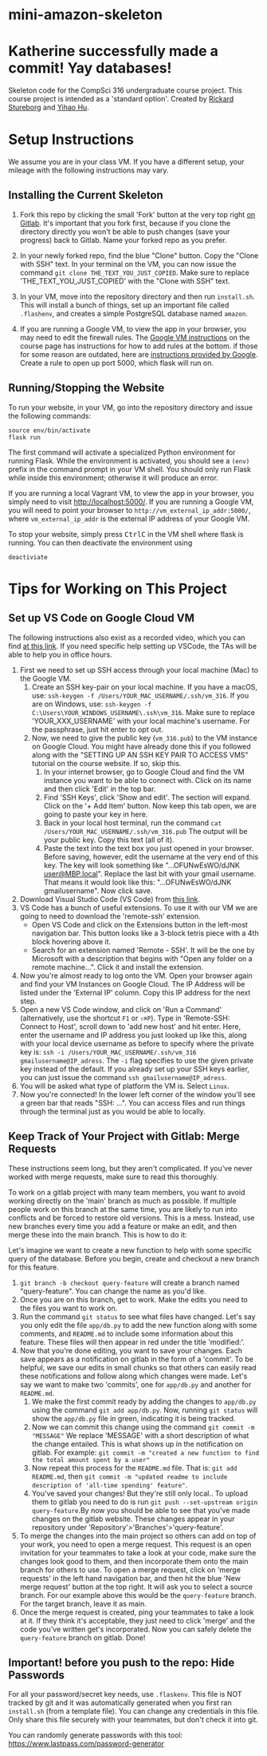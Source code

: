 # mini-amazon-skeleton

# Katherine successfully made a commit! Yay databases!

Skeleton code for the CompSci 316 undergraduate course project.
This course project is intended as a 'standard option'.
Created by [Rickard Stureborg](http://www.rickard.stureborg.com) and [Yihao Hu](https://www.linkedin.com/in/yihaoh/).

# Setup Instructions

We assume you are in your class VM.
If you have a different setup, your mileage with the following instructions may vary.

## Installing the Current Skeleton

1. Fork this repo by clicking the small 'Fork' button at the very top right [on Gitlab](www.example.com).
   It's important that you fork first, because if you clone the directory directly you won't be able to push changes (save your progress) back to Gitlab.
   Name your forked repo as you prefer.

2. In your newly forked repo, find the blue "Clone" button.
   Copy the "Clone with SSH" text.
   In your terminal on the VM, you can now issue the command `git clone THE_TEXT_YOU_JUST_COPIED`.
   Make sure to replace 'THE_TEXT_YOU_JUST_COPIED' with the "Clone with SSH" text.

3. In your VM, move into the repository directory and then run `install.sh`.
   This will install a bunch of things, set up an important file called `.flashenv`, and creates a simple PostgreSQL database named `amazon`.

4. If you are running a Google VM, to view the app in your browser, you may need to edit the firewall rules.
   The [Google VM instructions](https://sites.duke.edu/compsci316_01_f2021/creating-and-running-vm-on-google-cloud/) on the course page has instructions for how to add rules at the bottom.
   if those for some reason are outdated, here are [instructions provided by Google](https://cloud.google.com/vpc/docs/using-firewalls).
   Create a rule to open up port 5000, which flask will run on.

## Running/Stopping the Website

To run your website, in your VM, go into the repository directory and issue the following commands:
```
source env/bin/activate
flask run
```
The first command will activate a specialized Python environment for running Flask.
While the environment is activated, you should see a `(env)` prefix in the command prompt in your VM shell.
You should only run Flask while inside this environment; otherwise it will produce an error.

If you are running a local Vagrant VM, to view the app in your browser, you simply need to visit [http://localhost:5000/](http://localhost:5000/).
If you are running a Google VM, you will need to point your browser to `http://vm_external_ip_addr:5000/`, where `vm_external_ip_addr` is the external IP address of your Google VM.

To stop your website, simply press <kbd>Ctrl</kbd><kbd>C</kbd> in the VM shell where flask is running.
You can then deactivate the environment using
```
deactiviate
```

# Tips for Working on This Project

## Set up VS Code on Google Cloud VM

The following instructions also exist as a recorded video, which you can find [at this link](https://youtu.be/y-l6FLSsCz0).
If you need specific help setting up VSCode, the TAs will be able to help you in office hours.

1. First we need to set up SSH access through your local machine (Mac) to the Google VM.
   1. Create an SSH key-pair on your local machine. If you have a macOS, use: `ssh-keygen -f /Users/YOUR_MAC_USERNAME/.ssh/vm_316`. If you are on Windows, use: `ssh-keygen -f C:\Users\YOUR_WINDOWS_USERNAME\.ssh\vm_316`. Make sure to replace 'YOUR_XXX_USERNAME' with your local machine's username. For the passphrase, just hit enter to opt out.
   2. Now, we need to give the public key (`vm_316.pub`) to the VM instance on Google Cloud. You might have already done this if you followed along with the "SETTING UP AN SSH KEY PAIR TO ACCESS VMS" tutorial on the course website. If so, skip this.
      1. In your internet browser, go to Google Cloud and find the VM instance you want to be able to connect with. Click on its name and then click 'Edit' in the top bar.
      2. Find 'SSH Keys', click 'Show and edit'. The section will expand. Click on the '+ Add Item' button. Now keep this tab open, we are going to paste your key in here.
      3. Back in your local host terminal, run the command `cat /Users/YOUR_MAC_USERNAME/.ssh/vm_316.pub` The output will be your public key. Copy this text (all of it). 
      4. Paste the text into the text box you just opened in your browser. Before saving, however, edit the username at the very end of this key. The key will look something like "...OFUNwEsWO/dJNK user@MBP.local". Replace the last bit with your gmail username. That means it would look like this: "...OFUNwEsWO/dJNK gmailusername". Now click save.
2. Download Visual Studio Code (VS Code) from [this link](https://code.visualstudio.com/Download).
3. VS Code has a bunch of useful extensions. To use it with our VM we are going to need to download the 'remote-ssh' extension.
   - Open VS Code and click on the Extensions button in the left-most navigation bar. This button looks like a 3-block tetris piece with a 4th block hovering above it.
   - Search for an extension named 'Remote - SSH'. It will be the one by Microsoft with a description that begins with "Open any folder on a remote machine...". Click it and install the extension.
4. Now you're almost ready to log onto the VM. Open your browser again and find your VM Instances on Google Cloud. The IP Address will be listed under the 'External IP' column. Copy this IP address for the next step.
5. Open a new VS Code window, and click on 'Run a Command' (alternatively, use the shortcut `F1` or `⇧⌘P`). Type in 'Remote-SSH: Connect to Host', scroll down to 'add new host' and hit enter. Here, enter the username and IP address you just looked up like this, along with your local device username as before to specify where the private key is: `ssh -i /Users/YOUR_MAC_USERNAME/.ssh/vm_316 gmailusername@IP_adress`. The `-i` flag specifies to use the given private key instead of the default. If you already set up your SSH keys earlier, you can just issue the command `ssh gmailusername@IP_adress`.
6. You will be asked what type of platform the VM is. Select `Linux`.
7. Now you're connected! In the lower left corner of the window you'll see a green bar that reads "SSH: ...". You can access files and run things through the terminal just as you would be able to locally.

## Keep Track of Your Project with Gitlab: Merge Requests

These instructions seem long, but they aren't complicated.
If you've never worked with merge requests, make sure to read this thoroughly. 

To work on a gitlab project with many team members, you want to avoid working directly on the 'main' branch as much as possible. If multiple people work on this branch at the same time, you are likely to run into conflicts and be forced to restore old versions. This is a mess. Instead, use new branches every time you add a feature or make an edit, and then merge these into the main branch. This is how to do it:

Let's imagine we want to create a new function to help with some specific query of the database. Before you begin, create and checkout a new branch for this feature.
1. `git branch -b checkout query-feature` will create a branch named "query-feature". You can change the name as you'd like.
2. Once you are on this branch, get to work. Make the edits you need to the files you want to work on.
3. Run the command `git status` to see what files have changed. Let's say you only edit the file `app/db.py` to add the new function along with some comments, and `README.md` to include some information about this feature. These files will then appear in red under the title 'modified:'.
4. Now that you're done editing, you want to save your changes. Each save appears as a notification on gitlab in the form of a 'commit'. To be helpful, we save our edits in small chunks so that others can easily read these notifications and follow along which changes were made. Let's say we want to make two 'commits', one for `app/db.py` and another for `README.md`. 
   1. We make the first commit ready by adding the changes to `app/db.py` using the command `git add app/db.py`. Now, running `git status` will show the `app/db.py` file in green, indicating it is being tracked.
   2. Now we can commit this change using the command `git commit -m "MESSAGE"` We replace 'MESSAGE' with a short description of what the change entailed. This is what shows up in the notification on gitlab. For example: `git commit -m "created a new function to find the total amount spent by a user"`
   3. Now repeat this process for the `README.md` file. That is: `git add README.md`, then `git commit -m "updated readme to include description of 'all-time spending' feature"`.
   4. You've saved your changes! But they're still only local.. To upload them to gitlab you need to do is run `git push --set-upstream origin query-feature`.By now you should be able to see that you've made changes on the gitlab website. These changes appear in your repository under 'Repository'>'Branches'>'query-feature'.
5. To merge the changes into the main project so others can add on top of your work, you need to open a merge request. This request is an open invitation for your teammates to take a look at your code, make sure the changes look good to them, and then incorporate them onto the main branch for others to use. To open a merge request, click on 'merge requests' in the left hand navigation bar, and then hit the blue 'New merge request' button at the top right. It will ask you to select a source branch. For our example above this would be the `query-feature` branch. For the target branch, leave it as main.
6. Once the merge request is created, ping your teammates to take a look at it. If they think it's acceptable, they just need to click 'merge' and the code you've written get's incorporated. Now you can safely delete the `query-feature` branch on gitlab.
Done!

## Important! before you push to the repo: Hide Passwords

For all your password/secret key needs, use `.flaskenv`.
This file is NOT tracked by git and it was automatically generated when you first ran `install.sh` (from a template file).
You can change any credentials in this file.
Only share this file securely with your teammates, but don't check it into git.

You can randomly generate passwords with this tool: https://www.lastpass.com/password-generator
